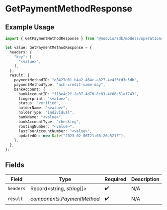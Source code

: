 # GetPaymentMethodResponse

## Example Usage

```typescript
import { GetPaymentMethodResponse } from "@moovio/sdk/models/operations";

let value: GetPaymentMethodResponse = {
  headers: {
    "key": [
      "<value>",
    ],
  },
  result: {
    paymentMethodID: "d8427e01-b4a2-464c-a827-4e4f5fd3e5db",
    paymentMethodType: "ach-credit-same-day",
    bankAccount: {
      bankAccountID: "f18e4c2f-2a37-4d70-8c03-4f68e51af743",
      fingerprint: "<value>",
      status: "verified",
      holderName: "<value>",
      holderType: "individual",
      bankName: "<value>",
      bankAccountType: "checking",
      routingNumber: "<value>",
      lastFourAccountNumber: "<value>",
      updatedOn: new Date("2023-02-06T21:08:20.521Z"),
    },
  },
};
```

## Fields

| Field                      | Type                       | Required                   | Description                |
| -------------------------- | -------------------------- | -------------------------- | -------------------------- |
| `headers`                  | Record<string, *string*[]> | :heavy_check_mark:         | N/A                        |
| `result`                   | *components.PaymentMethod* | :heavy_check_mark:         | N/A                        |